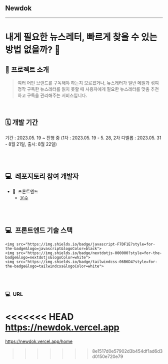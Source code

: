 ## Newdok

---

# 내게 필요한 뉴스레터, 빠르게 찾을 수 있는 방법 없을까? 📨 

## 🍎 프로젝트 소개

> 여러 어떤 브랜드를 구독해야 하는지 모르겠거나,
> 뉴스레터가 일반 메일과 섞여 정작 구독한 뉴스레터를 읽지 못할 때
> 사용자에게 필요한 뉴스레터를 맞춤 추천하고 구독을 관리해주는 서비스입니다.

<br />

## 🗓 개발 기간

기간 : 2023.05. 19 ~ 진행 중
(1차 : 2023.05. 19 - 5. 28, 2차 디벨롭 : 2023.05. 31 - 8월 21일, 출시: 8월 22일)

<br />
<br />

## 💻  레포지토리 참여 개발자

- 👀  프론트엔드
  - [윤수](https://github.com/yoonsueworks)

<br />
<br />

## 💻  프론트엔드 기술 스택

    <img src="https://img.shields.io/badge/javascript-F7DF1E?style=for-the-badge&logo=javascript&logoColor=black">
    <img src="https://img.shields.io/badge/nextdotjs-000000?style=for-the-badge&logo=nextdotjs&logoColor=white">
    <img src="https://img.shields.io/badge/tailwindcss-06B6D4?style=for-the-badge&logo=tailwindcss&logoColor=white">

<br />
<br />

### 💻  URL

<<<<<<< HEAD
https://newdok.vercel.app
=======
https://newdok.vercel.app/home
>>>>>>> 8e1517d0e57902d3b454df1ad6d3d0150e720e79
